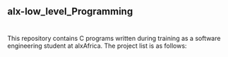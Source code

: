 ## alx-low_level_Programming
#
This repository contains C programs written during training as a software engineering student at alxAfrica. The project list is as follows:
